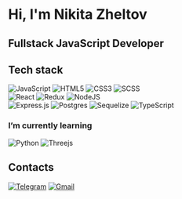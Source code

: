 # Hi, I'm Nikita Zheltov

## Fullstack JavaScript Developer

## Tech stack

![JavaScript](https://img.shields.io/badge/javascript-%23323330.svg?style=for-the-badge&logo=javascript&logoColor=%23F7DF1E) 
![HTML5](https://img.shields.io/badge/html5-%23E34F26.svg?style=for-the-badge&logo=html5&logoColor=white)
![CSS3](https://img.shields.io/badge/css3-%231572B6.svg?style=for-the-badge&logo=css3&logoColor=white)
![SCSS](https://img.shields.io/badge/scss-%dd0000.svg?style=for-the-badge&logo=scss3&logoColor=red)
</br>
![React](https://img.shields.io/badge/react-%2320232a.svg?style=for-the-badge&logo=react&logoColor=%2361DAFB)
![Redux](https://img.shields.io/badge/redux-%23593d88.svg?style=for-the-badge&logo=redux&logoColor=white) 
![NodeJS](https://img.shields.io/badge/node.js-6DA55F?style=for-the-badge&logo=node.js&logoColor=white)
</br>
![Express.js](https://img.shields.io/badge/express.js-%23404d59.svg?style=for-the-badge&logo=express&logoColor=%2361DAFB) 
![Postgres](https://img.shields.io/badge/postgres-%23316192.svg?style=for-the-badge&logo=postgresql&logoColor=white)
![Sequelize](https://img.shields.io/badge/Sequelize-52B0E7?style=for-the-badge&logo=Sequelize&logoColor=white)
![TypeScript](https://img.shields.io/badge/TypeScript-007ACC?style=for-the-badge&logo=typescript&logoColor=white)

### I’m currently learning
![Python](https://img.shields.io/badge/Python-FFD43B?style=for-the-badge&logo=python&logoColor=blue)
![Threejs](https://img.shields.io/badge/threejs-black?style=for-the-badge&logo=three.js&logoColor=green)

## Contacts
<a href="https://t.me/Nick_Zhe">![Telegram](https://img.shields.io/badge/Telegram-2CA5E0?style=for-the-badge&logo=telegram&logoColor=gray)</a>
<a href="zheltovns.62@gmail.com">![Gmail](https://img.shields.io/badge/Gmail-D14836?style=for-the-badge&logo=gmail&logoColor=black)</a>


